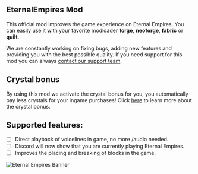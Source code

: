 ## EternalEmpires Mod
This official mod improves the game experience on Eternal Empires.
You can easily use it with your favorite modloader **forge**, **neoforge**, **fabric** or **quilt**.

We are constantly working on fixing bugs, adding new features and providing you with the best possible quality. If you need support for this mod you can always [contact our support team](https://eternalempires.link/ff35d0).

## Crystal bonus
By using this mod we activate the crystal bonus for you, you automatically pay less crystals for your ingame purchases!
Click [here](https://eternalempires.link/382d81) to learn more about the crystal bonus.

## Supported features:
- [ ] Direct playback of voicelines in game, no more /audio needed.
- [ ] Discord will now show that you are currently playing Eternal Empires.
- [ ] Improves the placing and breaking of blocks in the game.

![Eternal Empires Banner](https://cdn.eternalempires.dev/image/21d63fde-9d3b-4f69-9fed-1fcbade499f2.png)
